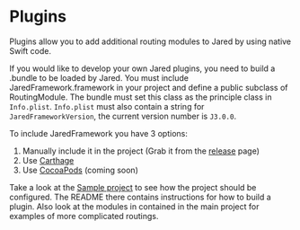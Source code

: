 # Plugins

Plugins allow you to add additional routing modules to Jared by using native Swift code.

If you would like to develop your own Jared plugins, you need to build a .bundle to be loaded by Jared. You must include JaredFramework.framework in your project and define a public subclass of RoutingModule. The bundle must set this class as the principle class in `Info.plist`. `Info.plist` must also contain a string for `JaredFrameworkVersion`, the current version number is `J3.0.0`.

To include JaredFramework you have 3 options:
1. Manually include it in the project (Grab it from the [release](https://github.com/ZekeSnider/Jared/releases/latest) page)
2. Use [Carthage](https://github.com/Carthage/Carthage)
3. Use [CocoaPods](https://cocoapods.org) (coming soon)

Take a look at the [Sample project](/Documentation/SampleModule) to see how the project should be configured. The README there contains instructions for how to build a plugin. Also look at the modules in contained in the main project for examples of more complicated routings. 